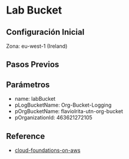 # Lab Bucket

## Configuración Inicial

Zona: eu-west-1 (Ireland)

## Pasos Previos

## Parámetros

- name: labBucket
- pLogBucketName: Org-Bucket-Logging
- pOrgBucketName: flaviolrita-utn-org-bucket
- pOrganizationId: 463621272105

## Reference

- [cloud-foundations-on-aws](https://github.com/cloud-foundations-on-aws/cloud-foundations-templates/blob/main/template-management/organization-s3-bucket/cfn-organization-s3-bucket.yaml)
